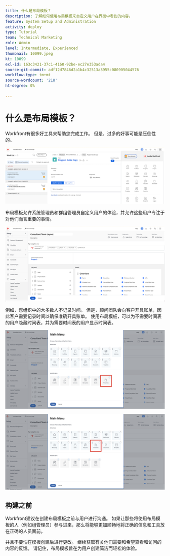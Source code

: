 ```yaml
---
title: 什么是布局模板？
description: 了解如何使用布局模板来自定义用户在界面中看到的内容。
feature: System Setup and Administration
activity: deploy
type: Tutorial
team: Technical Marketing
role: Admin
level: Intermediate, Experienced
thumbnail: 10099.jpeg
kt: 10099
exl-id: 163c3421-37c1-4160-92be-ec27e353ada4
source-git-commit: adf12d7846d2a1b4c32513a3955c080905044576
workflow-type: tm+mt
source-wordcount: '218'
ht-degree: 0%

---
```


# 什么是布局模板？

Workfront有很多好工具来帮助您完成工作。 但是，过多的好事可能是压倒性的。

![主菜单和主菜单](assets/what-are-layout-templates-01.png)

布局模板允许系统管理员和群组管理员自定义用户的体验，并允许这些用户专注于对他们而言重要的事情。

![主菜单和主菜单](assets/what-are-layout-templates-02.png)

例如，您组织中的大多数人不记录时间。 但是，顾问团队会向客户开具账单，因此客户需要记录时间以确保准确开具账单。 使用布局模板，可以为不需要时间表的用户隐藏时间表，并为需要时间表的用户显示时间表。

![主菜单和主菜单](assets/what-are-layout-templates-03.png)

![主菜单和主菜单](assets/what-are-layout-templates-04.png)


## 构建之前

Workfront建议在创建布局模板之前与用户进行沟通。 如果让那些将使用布局模板的人（例如组管理员）参与进来，那么将能够更加顺畅地将正确的信息和工具放在正确的人员面前。

并且不要怕在模板创建后进行更改。 继续获取有关他们需要和希望查看和访问的内容的反馈。 请记住，布局模板旨在为用户创建简洁而轻松的体验。

